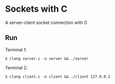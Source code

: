 # Sockets with C
A server-client socket connection with C
## Run

Terminal 1:

`$ clang server.c -o server && ./server`

Terminal 2:

`$ clang client.c -o client && ./client 127.0.0.1`